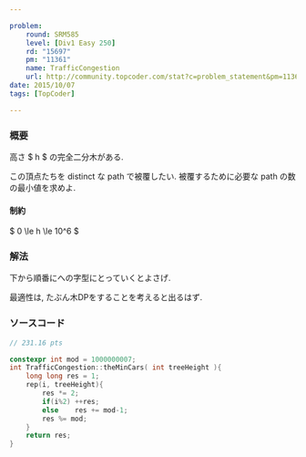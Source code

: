 ```yaml
---

problem:
    round: SRM585
    level: [Div1 Easy 250]
    rd: "15697"
    pm: "11361"
    name: TrafficCongestion
    url: http://community.topcoder.com/stat?c=problem_statement&pm=11361&rd=15697
date: 2015/10/07
tags: [TopCoder]

---
```


### 概要

高さ $ h $ の完全二分木がある.

この頂点たちを distinct な path で被覆したい.
被覆するために必要な path の数の最小値を求めよ.

#### 制約

$ 0 \le h \le 10^6 $

### 解法

下から順番にへの字型にとっていくとよさげ.

最適性は, たぶん木DPをすることを考えると出るはず.

### ソースコード

~~~ cpp
// 231.16 pts

constexpr int mod = 1000000007;
int TrafficCongestion::theMinCars( int treeHeight ){
    long long res = 1;
    rep(i, treeHeight){
        res *= 2;
        if(i%2) ++res;
        else    res += mod-1;
        res %= mod;
    }
    return res;
}
~~~


